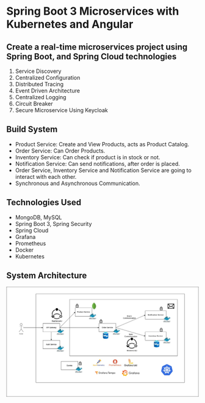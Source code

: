 # Spring Boot 3 Microservices with Kubernetes and Angular #

## Create a real-time microservices project using Spring Boot, and Spring Cloud technologies ##

1. Service Discovery
2. Centralized Configuration
3. Distributed Tracing
4. Event Driven Architecture
5. Centralized Logging
6. Circuit Breaker
7. Secure Microservice Using Keycloak

## Build System ##

- Product Service: Create and View Products, acts as Product Catalog.
- Order Service: Can Order Products.
- Inventory Service: Can check if product is in stock or not.
- Notification Service: Can send notifications, after order is placed.
- Order Service, Inventory Service and Notification Service are going to interact with each other.
- Synchronous and Asynchronous Communication.

## Technologies Used ##

- MongoDB, MySQL
- Spring Boot 3, Spring Security
- Spring Cloud
- Grafana
- Prometheus
- Docker
- Kubernetes

## System Architecture ##

![alt text](<docs/Online Shopping Application UML.jpg>)
